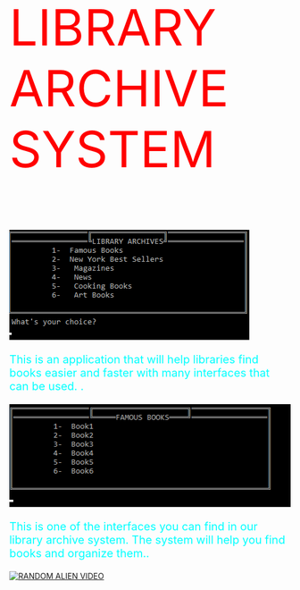 <p style="font-size:90px; color:red"> LIBRARY ARCHIVE SYSTEM</p> 

<img src="projeresimleri/Ekran görüntüsü 2024-03-10 111822.png">
<br>
<p style="font-size:20px; color:cyan ">This is an application that will help libraries find books easier and faster with many interfaces that can be used.
.</p>



<img src="projeresimleri/Ekran görüntüsü 2024-03-10 111844.png">
<br>
<p style="font-size:20px; color:cyan ">This is one of the interfaces you can find in our library archive system. The system will help you find books and organize them..</p>



[![RANDOM ALIEN VIDEO](https://media.tenor.com/iLHbuAY_-EkAAAAe/howard-the-alien-dance.png)](https://www.youtube.com/watch?v=WxrQ3SqSt6Q?si=EmWv8xVJ22efV9FI)